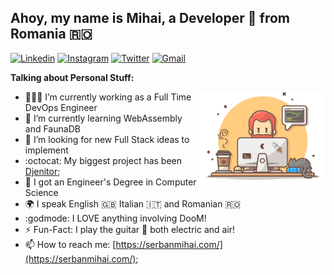 ## Ahoy, my name is Mihai, a Developer 🚀 from Romania 🇷🇴

[![Linkedin](https://img.shields.io/badge/-LinkedIn-blue?style=flat&logo=Linkedin&logoColor=white)](https://www.linkedin.com/in/mihai-ciprian-șerban)
[![Instagram](https://img.shields.io/badge/-Instagram-c13584?style=flat&labelColor=c13584&logo=instagram&logoColor=white)](https://www.instagram.com/_mihai.serban_)
[![Twitter](https://img.shields.io/badge/-Twitter-c14438?style=flat&logo=Twitter&logoColor=white)](https://twitter.com/MihaaaiSerban)
[![Gmail](https://img.shields.io/badge/-Gmail-c14438?style=flat&logo=Gmail&logoColor=white)](mailto:mihai.ciprian.serban@gmail.com)

<!-- Talking about you -->
**Talking about Personal Stuff:**

<!-- Any image aligned to the right. Beware the width -->
<img width="40%" align="right" alt="Github" src="https://github.com/serban-mihai/serban-mihai/raw/master/myself.png" />

- 👨🏽‍💻 I’m currently working as a Full Time DevOps Engineer
- 🌱 I’m currently learning WebAssembly and FaunaDB
- 🤔 I’m looking for new Full Stack ideas to implement
- :octocat: My biggest project has been [Djenitor](https://serbanmihai.com/quests/djenitor);
- 📖 I got an Engineer's Degree in Computer Science
- 🌍 I speak English 🇬🇧 Italian 🇮🇹 and Romanian 🇷🇴
- :godmode: I LOVE anything involving DooM!
- ⚡️ Fun-Fact: I play the guitar 🎸 both electric and air!
- 📫 How to reach me: [https://serbanmihai.com/](https://serbanmihai.com/);
